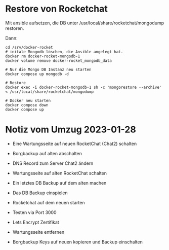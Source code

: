 # Restore von Rocketchat

Mit ansible aufsetzen, die DB unter /usr/local/share/rocketchat/mongodump restoren.

Dann:

```shell
cd /srv/docker-rocket
# initale Mongodb löschen, die Ansible angelegt hat.
docker rm docker-rocket-mongodb-1
docker volume remove docker-rocket_mongodb_data

# Nur die Mongo DB Instanz neu starten
docker compose up mongodb -d

# Restore
docker exec -i docker-rocket-mongodb-1 sh -c 'mongorestore --archive' < /usr/local/share/rocketchat/mongodump

# Docker neu starten
docker compose down
docker compose up
```

# Notiz vom Umzug 2023-01-28
* Eine Wartungsseite auf neuen RocketChat (Chat2) schalten
* Borgbackup auf alten abschalten

* DNS Record zum Server Chat2 ändern

* Wartungsseite auf alten RocketChat schalten

* Ein letztes DB Backup auf dem alten machen
* Das DB Backup einspielen

* Rocketchat auf dem neuen starten
* Testen via Port 3000
* Lets Encrypt Zertifikat
* Wartungsseite entfernen
* Borgbackup Keys auf neuen kopieren und Backup einschalten